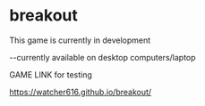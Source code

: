 # breakout

 This game is currently in development
 
 
 --currently available on desktop computers/laptop

GAME LINK for testing

https://watcher616.github.io/breakout/
